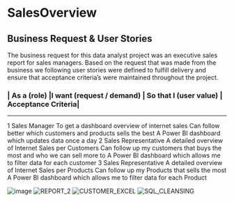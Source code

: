 # SalesOverview
## Business Request & User Stories
The business request for this data analyst project was an executive sales report for sales managers. Based on the request that was made from the business we following user stories were defined to fulfill delivery and ensure that acceptance criteria’s were maintained throughout the project.

###	| As a (role)	|I want (request / demand) | So that I (user value) |	Acceptance Criteria|
***
1	Sales Manager	To get a dashboard overview of internet sales	Can follow better which customers and products sells the best	A Power BI dashboard which updates data once a day
2	Sales Representative	A detailed overview of Internet Sales per Customers	Can follow up my customers that buys the most and who we can sell more to	A Power BI dashboard which allows me to filter data for each customer
3	Sales Representative	A detailed overview of Internet Sales per Products	Can follow up my Products that sells the most	A Power BI dashboard which allows me to filter data for each Product

![image](https://github.com/Keerthanabalaje/SalesOverview/assets/78976627/9522216a-923a-43e2-9ea9-b759cd7139aa)
![REPORT_2](https://github.com/Keerthanabalaje/SalesOverview/assets/78976627/dea2f55e-246c-483a-aff1-2ca1ea291c7e)
![CUSTOMER_EXCEL](https://github.com/Keerthanabalaje/SalesOverview/assets/78976627/e07ed0f5-7940-4930-a1df-99d69c298b60)
![SQL_CLEANSING](https://github.com/Keerthanabalaje/SalesOverview/assets/78976627/54e0b97d-47e5-4b86-97ce-7b1f3896cbfd)
